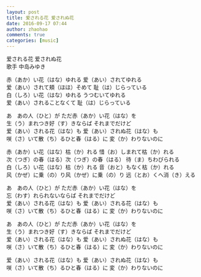 ```yaml
---
layout: post
title: 爱される花 爱されぬ花
date: 2016-09-17 07:44
author: zhaohao
comments: true
categories: [music]
---
```

爱される花 爱されぬ花    
歌手 中岛みゆき     
     
赤（あか）い花（はな）ゆれる 爱（あい）されてゆれる     
爱（あい）されて頬（ほほ）そめて 耻（は）じらっている     
白（しろ）い花（はな）ゆれる うつむいてゆれる     
爱（あい）されることなくて 耻（は）じらっている     
    
あ　あの人（ひと）が ただ赤（あか）い花（はな）を     
生（う）まれつき好（す）きならば それまでだけど     
爱（あい）される花（はな）も 爱（あい）されぬ花（はな）も     
咲（さ）いて散（ち）るひと春（はる）に 変（か）わりないのに     
    
赤（あか）い花（はな）枯（か）れる 惜（お）しまれて枯（か）れる     
次（つぎ）の春（はる）次（つぎ）の春（はる） 待（ま）ちわびられる     
白（しろ）い花（はな）枯（か）れる 音（おと）もなく枯（か）れる     
风（かぜ）に乗（の）り风（かぜ）に乗（の）り 远（とお）くへ消（き）える     
    
あ　あの人（ひと）が ただ赤（あか）い花（はな）を     
忘（わす）れられないならば それまでだけど     
爱（あい）される花（はな）も 爱（あい）される花（はな）も     
咲（さ）いて散（ち）るひと春（はる）に 変（か）わりないのに     
    
あ　あの人（ひと）が ただ赤（あか）い花（はな）を     
生（う）まれつき好（す）きならば それまでだけど     
爱（あい）される花（はな）も 爱（あい）されぬ花（はな）も     
咲（さ）いて散（ち）るひと春（はる）に 変（か）わりないのに     
    
爱（あい）される花（はな）も 爱（あい）されぬ花（はな）も     
咲（さ）いて散（ち）るひと春（はる）に 変（か）わりないのに    